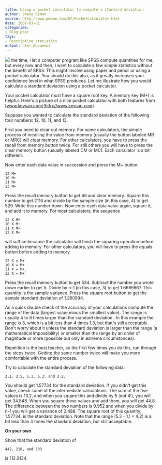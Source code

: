 ```yaml
---
title: Using a pocket calculator to compute a standard deviation
author: Steve Simon
source: http://www.pmean.com/07/PocketCalculator.html
date: 2007-03-01
categories:
- Blog post
tags:
- Descriptive statistics
output: html_document
---
```

![](http://www.pmean.com/new-images/07/PocketCalculator01.jpg)
the time, I let a computer program like SPSS compute quantities for
me, but every now and then, I want to calculate a few simple
statistics without the benefit of SPSS. This might involve using paper
and pencil or using a pocket calculator. You should do this also, as
it greatly increases your confidence level in what SPSS produces. Let
me illustrate how you would calculate a standard deviation using a
pocket calculator.

Your pocket calculator must have a square root key. A memory key (M+)
is helpful. Here's a picture of a nice pocket calculator with both
features from [www.keysan.com](http://www.keysan.com).

Suppose you wanted to calculate the standard deviation of the
following four numbers: 12, 10, 11, and 13.

First you need to clear out memory. For some calculators, the simple
process of recalling the value from memory (usually the button labeled
MR or MRC) will clear memory. For other calculators, you have to press
the recall from memory button twice. For still others you will have to
press the clear memory button (usually labeled CM or MC). Each
calculator is a bit different.

Now enter each data value in succession and press the M+ button.

```{}
12 M+
10 M+
11 M+
13 M+
```

Press the recall memory button to get 46   and clear memory. Square
this number to get 2116 and divide by the sample size (in this case,
4) to get 529. Write this number down. Now enter each data value
again, square it, and add it to memory. For most calculators, the
sequence

```{}
12 X M+
10 X M+
11 X M+
13 X M+
```

will suffice because the calculator will finish the squaring operation
before adding to memory. For other calculators, you will have to press
the equals button before adding to memory.

```{}
12 X = M+
10 X = M+
11 X = M+
13 X = M+`
```

Press the recall memory button to get 534. Subtract the number you
wrote down earlier to get 5. Divide by n-1 (in this case, 3) to get
1.6666667. This quantity is the sample variance. Press the square root
button to get the sample standard deviation of 1.290994.

As a quick double check of the accuracy of your calculations compute
the range of the data (largest value minus the smallest value). The
range is usually 4 to 6 times larger than the standard deviation . In
this example the range is 3, which is a bit less than 4 times 1.3, but
that's still acceptable. Don't worry about it unless the standard
deviation is larger than the range (a mathematical impossibility) or
smaller than the range by an order of magnitude or more (possible but
only in extreme circumstances).

Repetition is the best teacher, so the first few times you do this,
run through the steps twice. Getting the same number twice will make
you more comfortable with the entire process.

Try to calculate the standard deviation of the following data:

```{}
2.1, 2.5, 1.1, 5.3, and 2.2.
```

You should get 1.57734 for the standard deviation. If you didn't get
this value, check some of the intermediate calculations. The sum of
the five values is 13.2, and when you square this and divide by 5 (not
4!), you will get 34.848. When you square these values and add them,
you will get 44.8. The difference between the two numbers is 9.952 and
when you divide by n-1 you will get a variance of 2.488. The square
root of this quantity, 1.57734, is the standard deviation. Note that
the range (5.3 - 1.1 = 4.2) is a bit less than 4 times the standard
deviation, but still acceptable.

**On your own**

Show that the standard deviation of

```{}
442, 218, and 333
```

is 112.0134.
